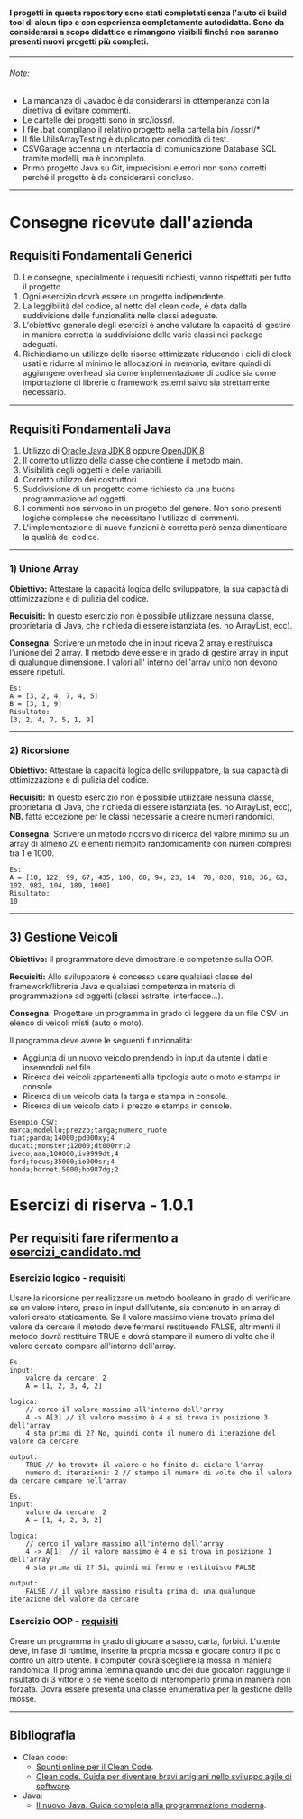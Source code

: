 #### I progetti in questa repository sono stati completati senza l'aiuto di build tool di alcun tipo e con esperienza completamente autodidatta. Sono da considerarsi a scopo didattico e rimangono visibili finché non saranno presenti nuovi progetti più completi. 
---
###### Note:
- La mancanza di Javadoc è da considerarsi in ottemperanza con la direttiva di evitare commenti.
- Le cartelle dei progetti sono in src/iossrl.
- I file .bat compilano il relativo progetto nella cartella bin /iossrl/\*
- Il file UtilsArrayTesting è duplicato per comodità di test.
- CSVGarage accenna un interfaccia di comunicazione Database SQL tramite modelli, ma è incompleto.
- Primo progetto Java su Git, imprecisioni e errori non sono corretti perché il progetto è da considerarsi concluso.

---

# Consegne ricevute dall'azienda

## Requisiti Fondamentali Generici

0. Le consegne, specialmente i requesiti richiesti, vanno rispettati per tutto il progetto.
1. Ogni esercizio dovrà essere un progetto indipendente.
2. La leggibilità del codice, al netto del clean code, è data dalla suddivisione delle funzionalità nelle classi adeguate.
3. L'obiettivo generale degli esercizi è anche valutare la capacità di gestire in maniera corretta la suddivisione delle varie classi nei package adeguati.
4. Richiediamo un utilizzo delle risorse ottimizzate riducendo i cicli di clock usati e ridurre al minimo le allocazioni in memoria, evitare quindi di aggiungere overhead sia come implementazione di codice sia come importazione di librerie o framework esterni salvo sia strettamente necessario.

---

## Requisiti Fondamentali Java

1. Utilizzo di [Oracle Java JDK 8](https://www.oracle.com/it/java/technologies/javase/javase8-archive-downloads.html) oppure [OpenJDK 8](https://openjdk.org/projects/jdk8/)
2. Il corretto utilizzo della classe che contiene il metodo main.
3. Visibilità degli oggetti e delle variabili.
4. Corretto utilizzo dei costruttori.
5. Suddivisione di un progetto come richiesto da una buona programmazione ad oggetti.
6. I commenti non servono in un progetto del genere. Non sono presenti logiche complesse che necessitano l'utilizzo di commenti.
7. L'implementazione di nuove funzioni è corretta però senza dimenticare la qualità del codice.

---

### **1) Unione Array**

**Obiettivo:** Attestare la capacità logica dello sviluppatore, la sua capacità di ottimizzazione e di pulizia del codice.

**Requisiti:** In questo esercizio non è possibile utilizzare nessuna classe, proprietaria di Java, che richieda di essere istanziata (es. no ArrayList, ecc).

**Consegna:**
Scrivere un metodo che in input riceva 2 array e restituisca l'unione dei 2 array. Il metodo deve essere in grado di gestire array in input di qualunque dimensione.
I valori all' interno dell'array unito non devono essere ripetuti.

```
Es:
A = [3, 2, 4, 7, 4, 5]
B = [3, 1, 9]
Risultato:
[3, 2, 4, 7, 5, 1, 9]
```

---

### **2) Ricorsione**

**Obiettivo:** Attestare la capacità logica dello sviluppatore, la sua capacità di ottimizzazione e di pulizia del codice.

**Requisiti:** In questo esercizio non è possibile utilizzare nessuna classe, proprietaria di Java, che richieda di essere istanziata (es. no ArrayList, ecc), **NB.** fatta eccezione per le classi necessarie a creare numeri randomici.

**Consegna:**
Scrivere un metodo ricorsivo di ricerca del valore minimo su un array di almeno 20 elementi riempito randomicamente con numeri compresi tra 1 e 1000.

```
Es:
A = [10, 122, 99, 67, 435, 100, 68, 94, 23, 14, 78, 828, 918, 36, 63, 102, 982, 104, 189, 1000]
Risultato:
10
```

---

## **3) Gestione Veicoli**

**Obiettivo:** il programmatore deve dimostrare le competenze sulla OOP.

**Requisiti:** Allo sviluppatore è concesso usare qualsiasi classe del framework/libreria Java e qualsiasi competenza in materia di programmazione ad oggetti (classi astratte, interfacce...).

**Consegna:**
Progettare un programma in grado di leggere da un file CSV un elenco di veicoli misti (auto o moto).

Il programma deve avere le seguenti funzionalità:

- Aggiunta di un nuovo veicolo prendendo in input da utente i dati e inserendoli nel file.
- Ricerca dei veicoli appartenenti alla tipologia auto o moto e stampa in console.
- Ricerca di un veicolo data la targa e stampa in console.
- Ricerca di un veicolo dato il prezzo e stampa in console.

```csv
Esempio CSV:
marca;modello;prezzo;targa;numero_ruote
fiat;panda;14000;pd000xy;4
ducati;monster;12000;dt000rr;2
iveco;aaa;100000;iv9999dt;4
ford;focus;35000;io000sr;4
honda;hornet;5000;ho987dg;2
```

# Esercizi di riserva - 1.0.1

## Per requisiti fare rifermento a [esercizi_candidato.md](https://github.com/Italia-On-Site/accademia_ios/blob/main/esercizi_candidato.md)

### Esercizio logico - [requisiti](https://github.com/Italia-On-Site/accademia_ios/blob/main/esercizi_candidato.md#2-ricorsione)

Usare la ricorsione per realizzare un metodo booleano in grado di verificare se un valore intero, preso in input dall'utente, sia contenuto in un array di valori creato staticamente. Se il valore massimo viene trovato prima del valore da cercare il metodo deve fermarsi restituendo FALSE, altrimenti il metodo dovrà restituire TRUE e dovrà stampare il numero di volte che il valore cercato compare all'interno dell'array.

```
Es.
input:
    valore da cercare: 2
    A = [1, 2, 3, 4, 2]

logica:
    // cerco il valore massimo all'interno dell'array
    4 -> A[3] // il valore massimo è 4 e si trova in posizione 3 dell'array
    4 sta prima di 2? No, quindi conto il numero di iterazione del valore da cercare

output:
    TRUE // ho trovato il valore e ho finito di ciclare l'array
    numero di iterazioni: 2 // stampo il numero di volte che il valore da cercare compare nell'array
```

```
Es.
input:
    valore da cercare: 2
    A = [1, 4, 2, 3, 2]

logica:
    // cerco il valore massimo all'interno dell'array
    4 -> A[1]  // il valore massimo è 4 e si trova in posizione 1 dell'array
    4 sta prima di 2? Sì, quindi mi fermo e restituisco FALSE

output:
    FALSE // il valore massimo risulta prima di una qualunque iterazione del valore da cercare
```

### Esercizio OOP - [requisiti](https://github.com/Italia-On-Site/accademia_ios/blob/main/esercizi_candidato.md#3-gestione-veicoli)

Creare un programma in grado di giocare a sasso, carta, forbici. L'utente deve, in fase di runtime, inserire la propria mossa e giocare contro il pc o contro un altro utente. Il computer dovrà scegliere la mossa in maniera randomica. Il programma termina quando uno dei due giocatori raggiunge il risultato di 3 vittorie o se viene scelto di interromperlo prima in maniera non forzata. Dovrà essere presenta una classe enumerativa per la gestione delle mosse.

---

## Bibliografia

- Clean code:
  - [Spunti online per il Clean Code](https://ddelfio.medium.com/cosa-ho-imparato-leggendo-il-libro-clean-code-di-robert-c-martin-87ebdd6290f0).
  - [Clean code. Guida per diventare bravi artigiani nello sviluppo agile di software](https://www.apogeonline.com/libri/clean-code-robert-c-martin/).
- Java:
  - [Il nuovo Java. Guida completa alla programmazione moderna](https://www.hoepli.it/libro/il-nuovo-java/9788820399306.html).
